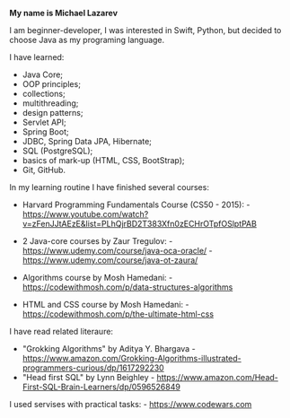 **My name is Michael Lazarev**

I am beginner-developer, I was interested in Swift, Python, but decided to choose Java as my programing language.

I have learned:
- Java Core;
- OOP principles;
- collections;
- multithreading;
- design patterns;
- Servlet API;
- Spring Boot;
- JDBC, Spring Data JPA, Hibernate;
- SQL (PostgreSQL);
- basics of mark-up (HTML, CSS, BootStrap);
- Git, GitHub.

In my learning routine I have finished several courses:
- Harvard Programming Fundamentals Course (CS50 - 2015): - https://www.youtube.com/watch?v=zFenJJtAEzE&list=PLhQjrBD2T383Xfn0zECHrOTpfOSlptPAB

- 2 Java-core courses by Zaur Tregulov: -https://www.udemy.com/course/java-oca-oracle/ - https://www.udemy.com/course/java-ot-zaura/

- Algorithms course by Mosh Hamedani: - https://codewithmosh.com/p/data-structures-algorithms

- HTML and CSS course by Mosh Hamedani: - https://codewithmosh.com/p/the-ultimate-html-css

I have read related literaure:
- "Grokking Algorithms" by Aditya Y. Bhargava  - https://www.amazon.com/Grokking-Algorithms-illustrated-programmers-curious/dp/1617292230
- "Head first SQL" by Lynn Beighley - https://www.amazon.com/Head-First-SQL-Brain-Learners/dp/0596526849


I used servises with practical tasks: - https://www.codewars.com
